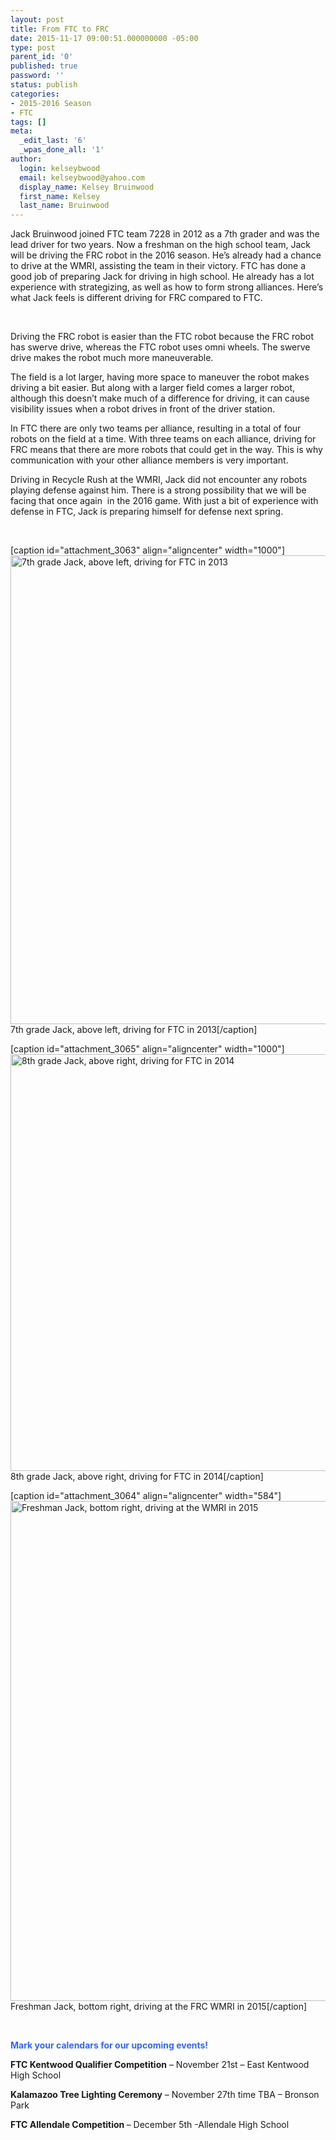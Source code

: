 ```yaml
---
layout: post
title: From FTC to FRC
date: 2015-11-17 09:00:51.000000000 -05:00
type: post
parent_id: '0'
published: true
password: ''
status: publish
categories:
- 2015-2016 Season
- FTC
tags: []
meta:
  _edit_last: '6'
  _wpas_done_all: '1'
author:
  login: kelseybwood
  email: kelseybwood@yahoo.com
  display_name: Kelsey Bruinwood
  first_name: Kelsey
  last_name: Bruinwood
---
```

<div id="yui_3_16_0_1_1447768673880_2556">
<div id="yui_3_16_0_1_1447768673880_2555">
<p id="yiv7047802264yui_3_16_0_1_1447692389116_9163" class="yiv7047802264" dir="ltr"><span id="yiv7047802264yui_3_16_0_1_1447692389116_9165" class="yiv7047802264">Jack Bruinwood joined FTC team 7228 in 2012 as a 7th grader and was the lead driver for two years. Now a freshman on the high school team, Jack will be driving the FRC robot in the 2016 season. He’s already had a chance to drive at the WMRI, assisting the team in their victory. FTC has done a good job of preparing Jack for driving in high school. He already has a lot experience with strategizing, as well as how to form strong alliances. Here’s what Jack feels is different driving for FRC compared to FTC.</span></p>
</div>
</div>
<div id="yui_3_16_0_1_1447768673880_2556">
<div id="yui_3_16_0_1_1447768673880_2555">
<div id="yiv7047802264yui_3_16_0_1_1447692389116_9132" class="yiv7047802264"><b id="yiv7047802264docs-internal-guid-2b62cd4f-11d7-1eec-be72-1eaaf1dd71cb" class="yiv7047802264"> </b></div>
<p id="yiv7047802264yui_3_16_0_1_1447692389116_9171" class="yiv7047802264" dir="ltr"><span id="yiv7047802264yui_3_16_0_1_1447692389116_9173" class="yiv7047802264">Driving the FRC robot is easier than the FTC robot because the FRC robot has swerve drive, whereas the FTC robot uses omni wheels. The swerve drive makes the robot much more maneuverable. </span></p>
<p id="yiv7047802264yui_3_16_0_1_1447692389116_9175" class="yiv7047802264" dir="ltr"><span id="yiv7047802264yui_3_16_0_1_1447692389116_9177" class="yiv7047802264">The field is a lot larger, having more space to maneuver the robot makes driving a bit easier. But along with a larger field comes a larger robot, although this doesn’t make much of a difference for driving, it can cause visibility issues when a robot drives in front of the driver station. </span></p>
<p id="yiv7047802264yui_3_16_0_1_1447692389116_9179" class="yiv7047802264" dir="ltr"><span id="yiv7047802264yui_3_16_0_1_1447692389116_9181" class="yiv7047802264">In FTC there are only two teams per alliance, resulting in a total of four robots on the field at a time. With three teams on each alliance, driving for FRC means that there are more robots that could get in the way. This is why communication with your other alliance members is very important. </span></p>
</div>
</div>
<div id="yui_3_16_0_1_1447768673880_2556">
<div id="yui_3_16_0_1_1447768673880_2555">
<p id="yiv7047802264yui_3_16_0_1_1447692389116_9409" dir="ltr"><span id="yiv7047802264yui_3_16_0_1_1447692389116_9183" class="yiv7047802264">Driving in Recycle Rush at the WMRI, Jack did not encounter any robots playing defense against him. There is a strong possibility that we will be facing that once again  in the 2016 game. With just a bit of experience with defense in FTC, Jack is preparing himself for defense next spring. </span></p>
</div>
</div>
<p>&nbsp;</p>
<p>[caption id="attachment_3063" align="aligncenter" width="1000"]<a href="http://strykeforce.org/wp-content/uploads/2015/11/11874504213_52b66481a0_o.jpg"><img class="size-large wp-image-3063" src="{{ site.baseurl }}/assets/images/11874504213_52b66481a0_o-1024x768.jpg" alt="7th grade Jack, above left, driving for FTC in 2013" width="1000" height="750" /></a> 7th grade Jack, above left, driving for FTC in 2013[/caption]</p>
<p>[caption id="attachment_3065" align="aligncenter" width="1000"]<a href="http://strykeforce.org/wp-content/uploads/2015/11/16072857840_93d36575c5_o.jpg"><img class="size-large wp-image-3065" src="{{ site.baseurl }}/assets/images/16072857840_93d36575c5_o-1024x683.jpg" alt="8th grade Jack, above right, driving for FTC in 2014" width="1000" height="667" /></a> 8th grade Jack, above right, driving for FTC in 2014[/caption]</p>
<p>[caption id="attachment_3064" align="aligncenter" width="584"]<a href="http://strykeforce.org/wp-content/uploads/2015/11/22306350830_8d724d2559_o.jpg"><img class="size-full wp-image-3064" src="{{ site.baseurl }}/assets/images/22306350830_8d724d2559_o.jpg" alt="Freshman Jack, bottom right, driving at the WMRI in 2015" width="584" height="800" /></a> Freshman Jack, bottom right, driving at the FRC WMRI in 2015[/caption]</p>
<p>&nbsp;</p>
<p><span style="color: #3366ff;"><strong>Mark your calendars for our upcoming events!</strong></span></p>
<p><strong>FTC Kentwood Qualifier Competition</strong> – November 21st – East Kentwood High School</p>
<p><strong>Kalamazoo Tree Lighting Ceremony</strong> – November 27th time TBA – Bronson Park</p>
<p><strong>FTC Allendale Competition </strong>– December 5th -Allendale High School</p>
